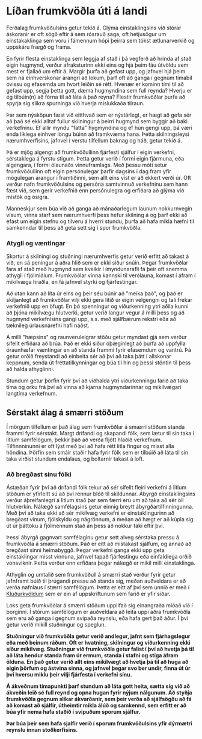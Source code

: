 # Líðan frumkvöðla úti á landi

Ferðalag frumkvöðulsins getur tekið á. Glýma einstaklingsins við stórar áskoranir er oft sögð eftir á sem rósrauð saga, oft hetjusögur um einstakaklinga sem voru í fámennum hópi þeirra sem tókst ætlunarverkið og uppskáru frægð og frama.

En fyrir flesta einstaklinga sem leggja af stað í þá vegferð að hrinda af stað eigin hugmynd, verður afraksturinn ekki eins og hjá þeim fáu útvöldu sem mest er fjallað um eftir á. Margir þurfa að gefast upp, og jafnvel hjá þeim sem ná einhverskonar árangri að lokum, þarf oft að ganga í gegnum tímabil óvissu og efasemda um hvort leiðin sé rétt. Hvenær er kominn tími til að gefast upp, segja þetta gott, dæma hugmyndina sem full reynda? Hverju er ég tilbúin(n) að fórna til að láta á það reyna? Flestir frumkvöðlar þurfa að spyrja sig slíkra spurninga við hverja mislukkaða tilraun. 

Þar sem nýsköpun fæst við eitthvað sem er nýstárlegt, er hægt að gefa sér að það sé ekki alltaf fullur skilningur á þeirri hugmynd sem byggir að baki verkefninu. Ef allir myndu "fatta" hygmyndina og ef hún gengi upp, þá væri enda líklega einhver löngu búinn að framkvæma hana. Þetta skilningsleysi nærumhverfisins, jafnvel í verstu tilfellum baknag og háð, getur tekið á.

Þá er mjög algengt að frumkvöðullinn fjárfesti sjálfur í eigin verkefni, sérstaklega á fyrstu stigum. Þetta getur verið í formi eigin fjármuna, eða algengara, í formi ólaunaðs vinnuframlags. Með þessu móti setur frumkvöðullinn oft eigin persónulegar þarfir dagsins í dag fram yfir mögulegan árangur í framtíðinni, sem allt eins víst er að ekkert verði úr. Oft verður nafn frumkvöðulsins og persóna samtvinnuð verkefninu sem hann fæst við, sem gerir verkefnið enn persónulegra og erfiðara að glýma við mistök og ósigra.

Manneskjur sem búa við að ganga að mánaðarlegum launum nokkurnvegin vísum, vinna starf sem nærumhverfi þess hefur skilning á og þarf ekki að efast um eigin stefnu og tilveru á hverri stundu, þurfa að hafa mikla hæfni til samkenndar til þess að geta sett sig í spor frumkvöðla.

### Atygli og væntingar

Skortur á skilningi og stuðningi nærumhverfis getur verið erfitt að takast á við, en sá peningur á aðra hlið sem er ekki síður snúin. Þegar frumkvöðlar fara af stað með hugmynd sem kveikir í ímyndunarafli fá þeir oft snemma athygli í fjölmiðlum. Frumkvöðlar vinna kannski til verðlauna, komast í áfram í mikilvæga hraðla, en fá jafnvel styrki og fjárfestingar.

Að utan kann að líta úr eins og þeir séu búnir að "meika það", og það er skiljanlegt að frumkvöðlar vilji ekki gera lítið úr eigin velgengni og tali frekar verkefnið upp en öfugt. En þó spenningur og viðurkenning ytri aðila kunni að þjóna mikilvægu hlutverki, getur verið langur vegur á milli þess og að hugmynd verkefnisins gangi upp, s.s. með sjálfbærum rekstri eða að tæknileg úrlausnarefni hafi náðst.

Á milli "hæpsins" og raunveruleigrar stöðu getur myndast gjá sem verður sífellt erfiðara að brúa. Það er ekki siður óþæginlegt að þurfa að uppfylla óraunhæfar væntingar en að standa frammi fyrir efasemdum og vantrú. Þá getur orðið freystandi að einbeita sér að því að taka þátt í allskonar keppnum, senda út fréttatilkynningar og búa til hin og þessi stöntin til þess að halda athyglinni.

Stundum getur þörfin fyrir því að viðhalda ytri viðurkenningu farið að taka tíma og orku frá því að vinna að kjarna hugmyndarinnar og mikilvægari langtíma verkefnum.

## Sérstakt álag á smærri stöðum

Í mörgum tilfellum er það álag sem frumkvöðlar á smærri stöðum standa frammi fyrir sérstakt. Margt drífandi og skapandi fólk, sem lætur til sín taka í litlum samfélögum, þekkir það að verða fljótt hlaðið verkefnum. Tilfinnninunni er oft lýst með því að hafa rétt litla fingur og misst alla höndina. Þörfin sem smáir staðir hafa fyrir fólk sem er tilbúið að láta til sín taka virðist stundum endalaus, og boltarnir takast á loft.

### Að bregðast sínu fólki

Ástæðan fyrir því að drífandi fólk tekur að sér sífellt fleiri verkefni á litlum stöðum er yfirleitt sú að því rennur blóð til skildunnar. Ábyrgð einstaklingsins verður áþreifanlegri á litlum stað þar sem færri eru um að taka að sér öll hlutverkin. Nálægð samfélagsins getur einnig breytt ábyrgðartilfinningunna. Með því að taka ekki að sér mikilvæg verkefni er einstaklingurinn að bregðast vinum, fjölskyldu og nágrönnum, á meðan að hægt er að kúpla sig út úr þáttöku á fjölmennum stað án þess að nokkur taki eftir því.

Þessi ábyrgð gagnvart samfélaginu getur sett alveg sérstaka pressu á frumkvöðla á smærri stöðum. Það er eitt að mistakast sjálfum, og annað að bregðast sinni heimabyggð. Þegar verkefni ganga ekki upp geta einstaklingar misst vinnuna, jafnvel tapað fjárfestingu eða einfaldlega orðið vonsviknir. Þetta verður enn erfiðara þegar nálægð er mikil milli einstaklinga.

Athyglin og umtalið sem frumkvöðull á smærri stað verður fyrir getur jafnframt búið til þrúgandi pressu að standa sig, meðan auðveldara er að verða nafnlaus í stærri samfélögum. Þetta er eitt af því sem unnið er með í [Klúðurkvöldum](/uppskriftir/kludurkvold) sem er ein af uppskriftunum sem farið er yfir síðar.

Loks geta frumkvöðlar á smærri stöðum upplifað sig einangraða miðað við í borginni. Í stórum samfélögum er auðveldara að leita uppi aðra frumkvöðla sem eru að ganga í gegnum svipaða reynslu, eða hafa gert það áður. Í því getur verið mikill stuðningur og speglun.

**Stuðningur við frumkvöðla getur verið andlegur, jafnt sem fjárhagslegur eða með beinum ráðum. Oft er hvatning, skilningur og viðurkenning ekki síður mikilvæg. Stuðningur við frumkvöðla getur falist í því að hvetja þá til að láta hendur standa fram úr ermum, standa í stafni og stíga áfram ölduna. En það getur verið allt eins mikilvægt að hvetja þá til að huga að eigin þörfum og ástvina sinna, og jafnvel þegar svo ber undir, finna út úr því hversu miklu þeir vilji fjárfesta í verkefni sínu.**

**Á ákveðnum tímapunkti þarf stundum að láta gott heita, sætta sig við að ákveðin leið sé full reynd og opna hugan fyrir nýjum nálgunum. Að styðja frumkvöðla gegnum slíkar ákvarðanir, sem þeir verða að sjálfsögðu að fá að komast að sjálfir, útheimtir mikla álúð og samkennd, sem erfitt er að búa yfir nema hafa staðið í svipuðum sporum sjálfur.**

**Þar búa þeir sem hafa sjalfir verið í sporum frumkvöðulsins yfir dýrmætri reynslu innan stoðkerfisins.**